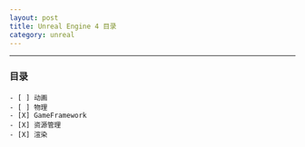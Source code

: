 ```yaml
---
layout: post
title: Unreal Engine 4 目录
category: unreal
---
```

***
### 目录
    - [ ] 动画
    - [ ] 物理
    - [X] GameFramework
    - [X] 资源管理
    - [X] 渲染